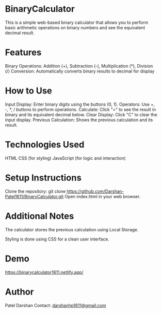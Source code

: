 
 # BinaryCalculator

This is a simple web-based binary calculator that allows you to perform basic arithmetic operations on binary numbers and see the equivalent decimal result.

# Features
Binary Operations: Addition (+), Subtraction (-), Multiplication (*), Division (/)
Conversion: Automatically converts binary results to decimal for display

# How to Use
Input Display: Enter binary digits using the buttons (0, 1).
Operators: Use +, -, *, / buttons to perform operations.
Calculate: Click "=" to see the result in binary and its equivalent decimal below.
Clear Display: Click "C" to clear the input display.
Previous Calculation: Shows the previous calculation and its result.

# Technologies Used
HTML
CSS (for styling)
JavaScript (for logic and interaction)

# Setup Instructions
Clone the repository: git clone https://github.com/Darshan-Patel1611/BinaryCalculator.git
Open index.html in your web browser.

# Additional Notes
The calculator stores the previous calculation using Local Storage.

Styling is done using CSS for a clean user interface.

# Demo
https://binarycalculator1611.netlify.app/


# Author
Patel Darshan
Contact: darshanhp1611@gmail.com
